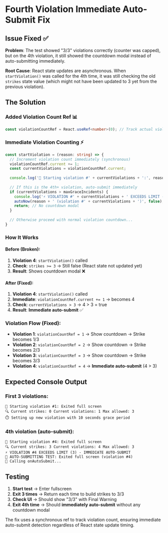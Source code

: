 # Fourth Violation Immediate Auto-Submit Fix

## Issue Fixed ✅

**Problem**: The test showed "3/3" violations correctly (counter was capped), but on the 4th violation, it still showed the countdown modal instead of auto-submitting immediately.

**Root Cause**: React state updates are asynchronous. When `startViolation()` was called for the 4th time, it was still checking the old `strikes` state value (which might not have been updated to 3 yet from the previous violation).

## The Solution

### **Added Violation Count Ref** 📊

```typescript
const violationCountRef = React.useRef<number>(0); // Track actual violation count
```

### **Immediate Violation Counting** ⚡

```typescript
const startViolation = (reason: string) => {
  // Increment violation count immediately (synchronous)
  violationCountRef.current += 1;
  const currentViolations = violationCountRef.current;
  
  console.log('🚨 Starting violation #' + currentViolations + ':', reason);
  
  // If this is the 4th+ violation, auto-submit immediately
  if (currentViolations > maxGraceIncidents) {
    console.log('⚡ VIOLATION #' + currentViolations + ' EXCEEDS LIMIT - IMMEDIATE AUTO-SUBMIT');
    autoNow(reason + ' (violation #' + currentViolations + ')', false);
    return; // No countdown modal
  }
  
  // Otherwise proceed with normal violation countdown...
}
```

### **How It Works** 

#### **Before (Broken):**
1. **Violation 4**: `startViolation()` called
2. **Check**: `strikes >= 3` → Still false (React state not updated yet)
3. **Result**: Shows countdown modal ❌

#### **After (Fixed):**
1. **Violation 4**: `startViolation()` called
2. **Immediate**: `violationCountRef.current += 1` → becomes 4
3. **Check**: `currentViolations > 3` → 4 > 3 = true
4. **Result**: **Immediate auto-submit** ✅

### **Violation Flow (Fixed):**
- **Violation 1**: `violationCountRef = 1` → Show countdown → Strike becomes 1/3
- **Violation 2**: `violationCountRef = 2` → Show countdown → Strike becomes 2/3
- **Violation 3**: `violationCountRef = 3` → Show countdown → Strike becomes 3/3
- **Violation 4**: `violationCountRef = 4` → **Immediate auto-submit** (4 > 3)

## Expected Console Output

### **First 3 violations:**
```
🚨 Starting violation #1: Exited full screen
🔍 Current strikes: 0 Current violations: 1 Max allowed: 3
⏱️ Setting up new violation with 10 seconds grace period
```

### **4th violation (auto-submit):**
```
🚨 Starting violation #4: Exited full screen
🔍 Current strikes: 3 Current violations: 4 Max allowed: 3
⚡ VIOLATION #4 EXCEEDS LIMIT (3) - IMMEDIATE AUTO-SUBMIT
🚀 AUTO-SUBMITTING TEST: Exited full screen (violation #4)
🚀 Calling onAutoSubmit...
```

## Testing

1. **Start test** → Enter fullscreen
2. **Exit 3 times** → Return each time to build strikes to 3/3
3. **Check UI** → Should show "3/3" with Final Warning
4. **Exit 4th time** → Should **immediately auto-submit** without any countdown modal

The fix uses a synchronous ref to track violation count, ensuring immediate auto-submit detection regardless of React state update timing.
